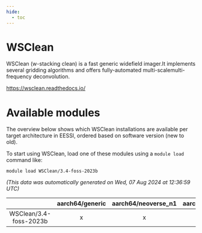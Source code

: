 ```yaml
---
hide:
  - toc
---
```


WSClean
=======


WSClean (w-stacking clean) is a fast generic widefield imager.It implements several gridding algorithms and offers fully-automated multi-scalemulti-frequency deconvolution.

https://wsclean.readthedocs.io/
# Available modules


The overview below shows which WSClean installations are available per target architecture in EESSI, ordered based on software version (new to old).

To start using WSClean, load one of these modules using a `module load` command like:

```shell
module load WSClean/3.4-foss-2023b
```

*(This data was automatically generated on Wed, 07 Aug 2024 at 12:36:59 UTC)*  

| |aarch64/generic|aarch64/neoverse_n1|aarch64/neoverse_v1|x86_64/generic|x86_64/amd/zen2|x86_64/amd/zen3|x86_64/amd/zen4|x86_64/intel/haswell|x86_64/intel/skylake_avx512|
| :---: | :---: | :---: | :---: | :---: | :---: | :---: | :---: | :---: | :---: |
|WSClean/3.4-foss-2023b|x|x|x|x|x|x|x|x|x|
